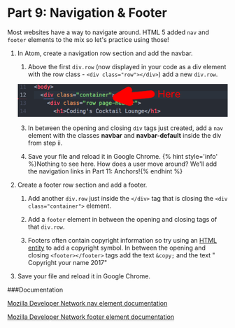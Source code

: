 # Part 9: Navigation & Footer

Most websites have a way to navigate around.  HTML 5 added `nav` and `footer` elements to the mix so let's practice using those!

1. In Atom, create a navigation row section and add the navbar.
    
    1. Above the first `div.row` (now displayed in your code as a div element with the row class - `<div class="row"></div>`) add a new `div.row`.
    
    ![](/assets/navInsert.png)
    
    3. In between the opening and closing `div` tags just created, add a `nav` element with the classes **navbar** and **navbar-default** inside the div from step ii.
    
    4. Save your file and reload it in Google Chrome.
    {% hint style='info' %}Nothing to see here. How does a user move around? We'll add the navigation links in Part 11: Anchors!{% endhint %}
    
2. Create a footer row section and add a footer.  

    1. Add another `div.row` just inside the `</div>` tag that is closing the `<div class="container">` element.
    
    3. Add a `footer` element in between the opening and closing tags of that `div.row`.

    4. Footers often contain copyright information so try using an [HTML entity](http://www.w3schools.com/html/html_entities.asp) to add a copyright symbol. In between the opening and closing `<footer></footer>` tags add the text `&copy;` and the text " Copyright your name 2017"

3. Save your file and reload it in Google Chrome.

###Documentation

[Mozilla Developer Network nav element documentation](https://developer.mozilla.org/en-US/docs/Web/HTML/Element/nav)

[Mozilla Developer Network footer element documentation](https://developer.mozilla.org/en-US/docs/Web/HTML/Element/footer)



